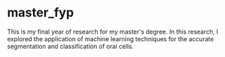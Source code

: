 # master_fyp
This is my final year of research for my master's degree. In this research, I explored the application of machine learning techniques for the accurate segmentation and classification of oral cells.
